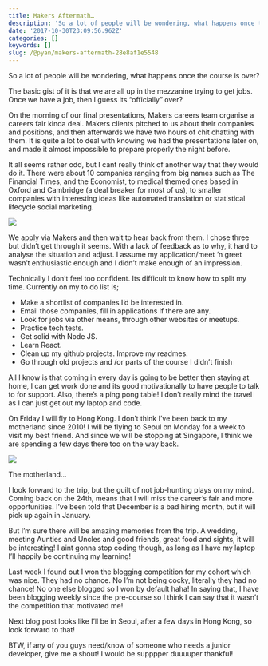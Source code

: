```yaml
---
title: Makers Aftermath…
description: 'So a lot of people will be wondering, what happens once the course is over?'
date: '2017-10-30T23:09:56.962Z'
categories: []
keywords: []
slug: /@pyan/makers-aftermath-28e8af1e5548
---
```


So a lot of people will be wondering, what happens once the course is over?

The basic gist of it is that we are all up in the mezzanine trying to get jobs. Once we have a job, then I guess its “officially” over?

On the morning of our final presentations, Makers careers team organise a careers fair kinda deal. Makers clients pitched to us about their companies and positions, and then afterwards we have two hours of chit chatting with them. It is quite a lot to deal with knowing we had the presentations later on, and made it almost impossible to prepare properly the night before.

It all seems rather odd, but I cant really think of another way that they would do it. There were about 10 companies ranging from big names such as The Financial Times, and the Economist, to medical themed ones based in Oxford and Cambridge (a deal breaker for most of us), to smaller companies with interesting ideas like automated translation or statistical lifecycle social marketing.

![](https://cdn-images-1.medium.com/max/800/0*cy-aVbRBghYdT9Eu.jpg)

We apply via Makers and then wait to hear back from them. I chose three but didn’t get through it seems. With a lack of feedback as to why, it hard to analyse the situation and adjust. I assume my application/meet ‘n greet wasn’t enthusiastic enough and I didn’t make enough of an impression.

Technically I don’t feel too confident. Its difficult to know how to split my time. Currently on my to do list is;

*   Make a shortlist of companies I’d be interested in.
*   Email those companies, fill in applications if there are any.
*   Look for jobs via other means, through other websites or meetups.
*   Practice tech tests.
*   Get solid with Node JS.
*   Learn React.
*   Clean up my github projects. Improve my readmes.
*   Go through old projects and /or parts of the course I didn’t finish

All I know is that coming in every day is going to be better then staying at home, I can get work done and its good motivationally to have people to talk to for support. Also, there’s a ping pong table! I don’t really mind the travel as I can just get out my laptop and code.

On Friday I will fly to Hong Kong. I don’t think I’ve been back to my motherland since 2010! I will be flying to Seoul on Monday for a week to visit my best friend. And since we will be stopping at Singapore, I think we are spending a few days there too on the way back.

![](https://cdn-images-1.medium.com/max/800/0*0hsAENV4-_BToAvu.jpg)

The motherland…

I look forward to the trip, but the guilt of not job-hunting plays on my mind. Coming back on the 24th, means that I will miss the career’s fair and more opportunities. I’ve been told that December is a bad hiring month, but it will pick up again in January.

But I’m sure there will be amazing memories from the trip. A wedding, meeting Aunties and Uncles and good friends, great food and sights, it will be interesting! I aint gonna stop coding though, as long as I have my laptop I’ll happily be continuing my learning!

Last week I found out I won the blogging competition for my cohort which was nice. They had no chance. No I’m not being cocky, literally they had no chance! No one else blogged so I won by default haha! In saying that, I have been blogging weekly since the pre-course so I think I can say that it wasn’t the competition that motivated me!

Next blog post looks like I’ll be in Seoul, after a few days in Hong Kong, so look forward to that!

BTW, if any of you guys need/know of someone who needs a junior developer, give me a shout! I would be supppper duuuuper thankful!